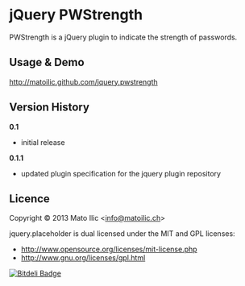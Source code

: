 # jQuery PWStrength #

PWStrength is a jQuery plugin to indicate the strength of passwords.

## Usage & Demo ##

http://matoilic.github.com/jquery.pwstrength

## Version History ##

**0.1**

* initial release

**0.1.1**

* updated plugin specification for the jquery plugin repository

## Licence ##

Copyright &copy; 2013 Mato Ilic <<info@matoilic.ch>>

jquery.placeholder is dual licensed under the MIT and GPL licenses:

* http://www.opensource.org/licenses/mit-license.php 
* http://www.gnu.org/licenses/gpl.html

[![Bitdeli Badge](https://d2weczhvl823v0.cloudfront.net/matoilic/jquery.pwstrength/trend.png)](https://bitdeli.com/free "Bitdeli Badge")

